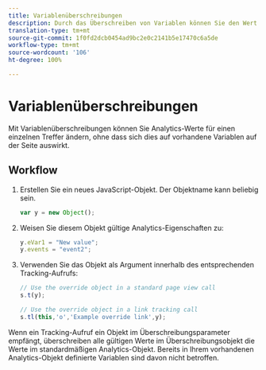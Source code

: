 ```yaml
---
title: Variablenüberschreibungen
description: Durch das Überschreiben von Variablen können Sie den Wert einer Variablen für einen einzelnen Verfolgungs- oder Verfolgungslinkaufruf ändern.
translation-type: tm+mt
source-git-commit: 1f0fd2dcb0454ad9bc2e0c2141b5e17470c6a5de
workflow-type: tm+mt
source-wordcount: '106'
ht-degree: 100%

---
```



# Variablenüberschreibungen

Mit Variablenüberschreibungen können Sie Analytics-Werte für einen einzelnen Treffer ändern, ohne dass sich dies auf vorhandene Variablen auf der Seite auswirkt.

## Workflow

1. Erstellen Sie ein neues JavaScript-Objekt. Der Objektname kann beliebig sein.

   ```js
   var y = new Object();
   ```

2. Weisen Sie diesem Objekt gültige Analytics-Eigenschaften zu:

   ```js
   y.eVar1 = "New value";
   y.events = "event2";
   ```

3. Verwenden Sie das Objekt als Argument innerhalb des entsprechenden Tracking-Aufrufs:

   ```js
   // Use the override object in a standard page view call
   s.t(y);
   
   // Use the override object in a link tracking call
   s.tl(this,'o','Example override link',y);
   ```

Wenn ein Tracking-Aufruf ein Objekt im Überschreibungsparameter empfängt, überschreiben alle gültigen Werte im Überschreibungsobjekt die Werte im standardmäßigen Analytics-Objekt. Bereits in Ihrem vorhandenen Analytics-Objekt definierte Variablen sind davon nicht betroffen.
